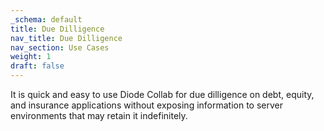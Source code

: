 ```yaml
---
_schema: default
title: Due Dilligence
nav_title: Due Dilligence
nav_section: Use Cases
weight: 1
draft: false
---
```

It is quick and easy to use Diode Collab for due dilligence on debt, equity, and insurance applications without exposing information to server environments that may retain it indefinitely.